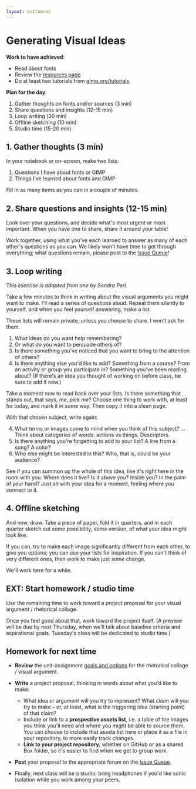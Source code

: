 ```yaml
---
layout: bottomnav
---
```


# Generating Visual Ideas

**Work to have achieved**:

* Read about fonts
* Review the [resources page]({{site.github_url}}/resources)
* Do at least two tutorials from [gimp.org/tutorials](https://gimp.org/tutorials)

**Plan for the day**:

1. Gather thoughts on fonts and/or sources (3 min)
2. Share questions and insights (12-15 min)
3. Loop writing (20 min)
4. Offline sketching (10 min)
5. Studio time (15-20 min)


## 1. Gather thoughts (3 min)

In your notebook or on-screen, make two lists:

1. Questions I have about fonts or GIMP
2. Things I've learned about fonts and GIMP

Fill in as many items as you can in a couple of minutes.


## 2. Share questions and insights (12-15 min)

Look over your questions, and decide what's most urgent or most important. When you have one to share, share it around your table!

Work together, using what you've each learned to answer as many of each other's questions as you can. We likely won't have time to get through everything; what questions remain, please post to the [Issue Queue]({{site.github.issues_url}}/)!

## 3. Loop writing
_This exercise is adapted from one by Sondra Perl._
<!-- starting at 10:19 -->
Take a few minutes to think in writing about the visual arguments you might want to make. I'll read a series of questions aloud. Repeat them silently to yourself, and when you feel yourself answering, make a list.

These lists will remain private, unless you choose to share. I won't ask for them.

1. What ideas do you want help remembering?
2. Or what do you want to persuade others of?
3. Is there something you've noticed that you want to bring to the attention of others?
4. Is there anything else you'd like to add? Something from a course? From an activity or group you participate in? Something you've been reading about? (If there's an idea you thought of working on before class, be sure to add it now.)

Take a moment now to read back over your lists. Is there something that stands out, that says, _me, pick me_? Choose one thing to work with, at least for today, and mark it in some way. Then copy it into a clean page.

With that chosen subject, write again:

4. What terms or images come to mind when you think of this subject? ... Think about categories of words: actions vs things. Descriptors.
5. Is there anything you're forgetting to add to your list? A line from a song? A color?
6. Who else might be interested in this? Who, that is, could be your audience?

See if you can summon up the whole of this idea, like it's right here in the room with you. Where does it live? Is it above you? Inside you? In the palm of your hand? Just sit with your idea for a moment, feeling where you connect to it.

## 4. Offline sketching
And now, draw. Take a piece of paper, fold it in quarters, and in each quarter sketch out some possibility, some version, of what your idea might look like.

If you can, try to make each image significantly different from each other, to give you options; you can use your lists for inspiration. If you can't think of very different ones, then work to make just _some_ change.

We'll work here for a while.

## EXT: Start homework / studio time

Use the remaining time to work toward a project proposal for your visual argument / rhetorical collage.

Once you feel good about that, work toward the project itself. (A preview will be due by next Thursday, when we'll talk about baseline criteria and aspirational goals. Tuesday's class will be dedicated to studio time.)



## Homework for next time

* **Review** the unit-assignment [goals and options](https://github.com/benmiller314/visual-argument-2019fall#project-2-visual-argument--rhetorical-collage) for the rhetorical collage / visual argument.
* **Write** a project proposal, thinking in words about what you'd like to make:
    - What idea or argument will you try to represent? What _claim_ will you try to make – or, at least, what is the triggering idea (starting point) of that claim?
    - Include or link to a **prospective assets list**, i.e. a table of the images you think you'll need and where you might be able to source them. You can choose to include that assets list here or place it as a file in your repository, to more easily track changes.
    - **Link to your project repository,** whether on GitHub or as a shared Box folder, so it's easier to find when we get to group work.
* **Post** your proposal to the appropriate forum on the [Issue Queue]({{site.github.issues_url}}/).

* Finally, next class will be a studio; bring headphones if you'd like sonic isolation while you work among your peers.
